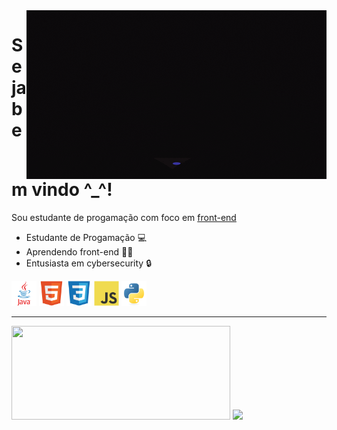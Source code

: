 <img src="banner.gif" widfh="325" align="right">

# Seja bem vindo ^_^!
Sou estudante de progamação com foco em [front-end](https://www.google.com/search?client=opera-gx&q=google&sourceid=opera&ie=UTF-8&oe=UTF-8)

- Estudante de Progamação  💻 
- Aprendendo front-end 👩‍💻
- Entusiasta em cybersecurity 🔒 </br>

<div>
  
<img src="https://github.com/devicons/devicon/blob/master/icons/java/java-original-wordmark.svg" title="java" alt="java" widft="40" height="40"> 
<img src="https://github.com/devicons/devicon/blob/master/icons/html5/html5-original.svg" title="html" alt="css" widft="40" height="40">
<img src="https://github.com/devicons/devicon/blob/master/icons/css3/css3-original.svg" title="css" alt="css" widft="40" height="40">
<img src="https://github.com/devicons/devicon/blob/master/icons/javascript/javascript-original.svg" title="js" alt="js" widft="40" height="40">
<img src="https://github.com/devicons/devicon/blob/master/icons/python/python-original.svg" title="python" alt="python" widft="40" height="40">

<div/>
  
---

<div alingn="left">
  <img height="150em" width="350em" src="https://github-readme-stats.vercel.app/api/top-langs/?username=AndreDcode&show_icons=true&theme=radical&cont_private=true" />
  <img height="150em" src="https://github-readme-stats.vercel.app/api?username=AndreDcode&count_private=true&theme=radical"/>
</div>



